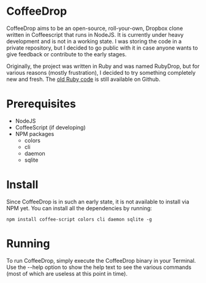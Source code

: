 # CoffeeDrop

CoffeeDrop aims to be an open-source, roll-your-own, Dropbox clone written in Coffeescript that runs in NodeJS. It is currently under heavy development and is not in a working state. I was storing the code in a private repository, but I decided to go public with it in case anyone wants to give feedback or contribute to the early stages.

Originally, the project was written in Ruby and was named RubyDrop, but for various reasons (mostly frustration), I decided to try something completely new and fresh. The [old Ruby code](http://github.com/meltingice/RubyDrop) is still available on Github.

# Prerequisites

* NodeJS
* CoffeeScript (if developing)
* NPM packages
	* colors
	* cli
	* daemon
	* sqlite
	
# Install

Since CoffeeDrop is in such an early state, it is not available to install via NPM yet. You can install all the dependencies by running:

	npm install coffee-script colors cli daemon sqlite -g
	
# Running

To run CoffeeDrop, simply execute the CoffeeDrop binary in your Terminal.  Use the --help option to show the help text to see the various commands (most of which are useless at this point in time).
